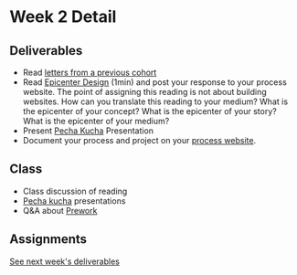 # Week 2 Detail

## Deliverables

* Read [letters from a previous cohort](https://drive.google.com/open?id=1Fr1cw72xTrvwSBTM6Bh9OU2XepJ1YNOk)
* Read [Epicenter Design](https://basecamp.com/gettingreal/09.2-epicenter-design) \(1min\) and post your response to your process website. The point of assigning this reading is not about building websites. How can you translate this reading to your medium? What is the epicenter of your concept? What is the epicenter of your story? What is the epicenter of your medium?
* Present [Pecha Kucha](../pre-work/pecha_kucha.md) Presentation
* Document your process and project on your [process website](../pre-work/website.md).

## Class

* Class discussion of reading
* [Pecha kucha](../pre-work/pecha_kucha.md) presentations
* Q&A about [Prework](../pre-work/)

## Assignments

[See next week's deliverables](week3_detail.md)


